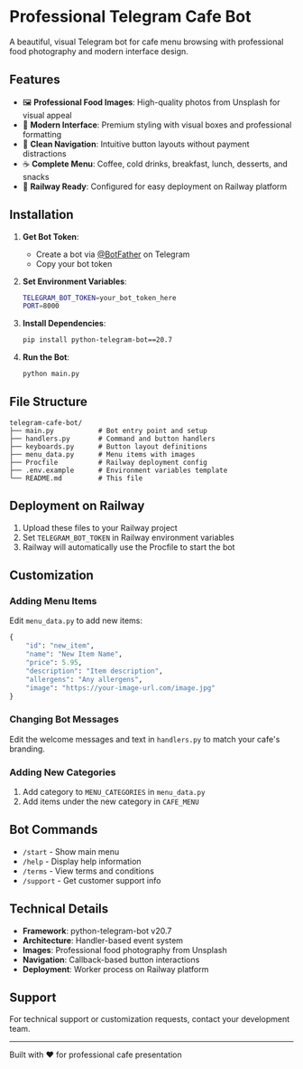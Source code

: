 # Professional Telegram Cafe Bot

A beautiful, visual Telegram bot for cafe menu browsing with professional food photography and modern interface design.

## Features

- 🖼️ **Professional Food Images**: High-quality photos from Unsplash for visual appeal
- 🎨 **Modern Interface**: Premium styling with visual boxes and professional formatting
- 📱 **Clean Navigation**: Intuitive button layouts without payment distractions
- ☕ **Complete Menu**: Coffee, cold drinks, breakfast, lunch, desserts, and snacks
- 🚀 **Railway Ready**: Configured for easy deployment on Railway platform

## Installation

1. **Get Bot Token**:
   - Create a bot via [@BotFather](https://t.me/botfather) on Telegram
   - Copy your bot token

2. **Set Environment Variables**:
   ```bash
   TELEGRAM_BOT_TOKEN=your_bot_token_here
   PORT=8000
   ```

3. **Install Dependencies**:
   ```bash
   pip install python-telegram-bot==20.7
   ```

4. **Run the Bot**:
   ```bash
   python main.py
   ```

## File Structure

```
telegram-cafe-bot/
├── main.py           # Bot entry point and setup
├── handlers.py       # Command and button handlers
├── keyboards.py      # Button layout definitions
├── menu_data.py      # Menu items with images
├── Procfile          # Railway deployment config
├── .env.example      # Environment variables template
└── README.md         # This file
```

## Deployment on Railway

1. Upload these files to your Railway project
2. Set `TELEGRAM_BOT_TOKEN` in Railway environment variables
3. Railway will automatically use the Procfile to start the bot

## Customization

### Adding Menu Items
Edit `menu_data.py` to add new items:
```python
{
    "id": "new_item",
    "name": "New Item Name",
    "price": 5.95,
    "description": "Item description",
    "allergens": "Any allergens",
    "image": "https://your-image-url.com/image.jpg"
}
```

### Changing Bot Messages
Edit the welcome messages and text in `handlers.py` to match your cafe's branding.

### Adding New Categories
1. Add category to `MENU_CATEGORIES` in `menu_data.py`
2. Add items under the new category in `CAFE_MENU`

## Bot Commands

- `/start` - Show main menu
- `/help` - Display help information
- `/terms` - View terms and conditions
- `/support` - Get customer support info

## Technical Details

- **Framework**: python-telegram-bot v20.7
- **Architecture**: Handler-based event system
- **Images**: Professional food photography from Unsplash
- **Navigation**: Callback-based button interactions
- **Deployment**: Worker process on Railway platform

## Support

For technical support or customization requests, contact your development team.

---

Built with ❤️ for professional cafe presentation
